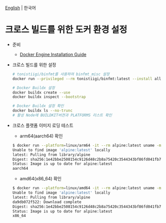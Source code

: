 [English](DockerSetting.md) | 한국어

# 크로스 빌드를 위한 도커 환경 설정

* 준비
  * [Docker Engine Installation Guide](https://docs.docker.com/engine/install/)

* 크로스 빌드를 위한 설정
  ```bash
  # tonistiigi/binfmt를 사용하여 binfmt_misc 설정
  docker run --privileged --rm tonistiigi/binfmt:latest --install all

  # Docker Buildx 설정
  docker buildx create --use
  docker buildx inspect --bootstrap

  # Docker Buildx 설정 확인
  docker buildx ls --no-trunc
  # 활성 Node에 BUILDKIT버젼과 PLATFORMS 리스트 확인
  ```

* 크로스 플랫폼 이미지 로딩 테스트
  * arm64(aarch64) 확인
  ```bash
  $ docker run --platform=linux/arm64 -it --rm alpine:latest uname -m
  Unable to find image 'alpine:latest' locally
  latest: Pulling from library/alpine
  Digest: sha256:1e42bbe2508154c9126d48c2b8a75420c3544343bf86fd041fb7527e017a4b4a
  Status: Image is up to date for alpine:latest
  aarch64
  ```
  * amd64(x86_64) 확인
  ```bash
  $ docker run --platform=linux/amd64 -it --rm alpine:latest uname -m
  Unable to find image 'alpine:latest' locally
  latest: Pulling from library/alpine
  da9db072f522: Download complete
  Digest: sha256:1e42bbe2508154c9126d48c2b8a75420c3544343bf86fd041fb7527e017a4b4a
  Status: Image is up to date for alpine:latest
  x86_64
  ```